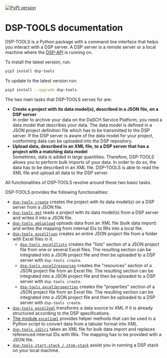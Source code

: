 [![PyPI version](https://badge.fury.io/py/dsp-tools.svg)](https://badge.fury.io/py/dsp-tools)

# DSP-TOOLS documentation

DSP-TOOLS is a Python package with a command line interface that helps you interact with a DSP server. A DSP server 
is a remote server or a local machine where the [DSP-API](https://github.com/dasch-swiss/dsp-api) is running on. 

To install the latest version, run:

```bash
pip3 install dsp-tools
```

To update to the latest version run:

```bash
pip3 install --upgrade dsp-tools
```

The two main tasks that DSP-TOOLS serves for are:

- **Create a project with its data model(s), described in a JSON file, on a DSP server**  
  In order to archive your data on the DaSCH Service Platform, you need a data model that describes your data.
  The data model is defined in a JSON project definition file which has to be transmitted to the DSP server. If the DSP 
  server is aware of the data model for your project, conforming data can be uploaded into the DSP repository.
- **Upload data, described in an XML file, to a DSP server that has a project with a matching data model**  
  Sometimes, data is added in large quantities. Therefore, DSP-TOOLS allows you to perform bulk imports of your
  data. In order to do so, the data has to be described in an XML file. DSP-TOOLS is able to read the XML file and 
  upload
  all data to the DSP server.

All functionalities of DSP-TOOLS revolve around these two basic tasks. 

DSP-TOOLS provides the following functionalities:

- [`dsp-tools create`](https://docs.dasch.swiss/latest/DSP-TOOLS/cli-commands/#create) 
  creates the project with its data model(s) on a DSP server from a JSON file.
- [`dsp-tools get`](https://docs.dasch.swiss/latest/DSP-TOOLS/cli-commands#get) 
  reads a project with its data model(s) from 
  a DSP server and writes it into a JSON file.
- [`dsp-tools xmlupload`](https://docs.dasch.swiss/latest/DSP-TOOLS/cli-commands/#xmlupload) 
  uploads data from an XML file (bulk data import)
  and writes the mapping from internal IDs to IRIs into a local file.
- [`dsp-tools excel2json`](https://docs.dasch.swiss/latest/DSP-TOOLS/cli-commands/#excel2json) 
  creates an entire JSON project file from a folder with Excel files in it.
    - [`dsp-tools excel2lists`](https://docs.dasch.swiss/latest/DSP-TOOLS/cli-commands/#excel2lists)
      creates the "lists" section of a JSON project file from one or several Excel files. 
      The resulting section can be integrated into a JSON project file
      and then be uploaded to a DSP server with `dsp-tools create`.
    - [`dsp-tools excel2resources`](https://docs.dasch.swiss/latest/DSP-TOOLS/cli-commands/#excel2resources)
      creates the "resources" section of a JSON project file from an Excel file. 
      The resulting section can be integrated into a JSON project file 
      and then be uploaded to a DSP server with `dsp-tools create`.
    - [`dsp-tools excel2properties`](https://docs.dasch.swiss/latest/DSP-TOOLS/cli-commands/#excel2properties)
      creates the "properties" section of a JSON project file from an Excel file. 
      The resulting section can be integrated into a JSON project file 
      and then be uploaded to a DSP server with `dsp-tools create`.
- [`dsp-tools excel2xml`](https://docs.dasch.swiss/latest/DSP-TOOLS/cli-commands/#excel2xml) 
  transforms a data source to XML 
  if it is already structured according to the DSP specifications.
- [The module `excel2xml`](https://docs.dasch.swiss/latest/DSP-TOOLS/excel2xml-module) 
  provides helper methods that can be used in a Python script 
  to convert data from a tabular format into XML.
- [`dsp-tools id2iri`](https://docs.dasch.swiss/latest/DSP-TOOLS/cli-commands/#id2iri)
  takes an XML file for bulk data import and replaces referenced internal IDs with IRIs. 
  The mapping has to be provided with a JSON file.
- [`dsp-tools start-stack / stop-stack`](https://docs.dasch.swiss/latest/DSP-TOOLS/cli-commands/#start-stack)
  assist you in running a DSP stack on your local machine.
